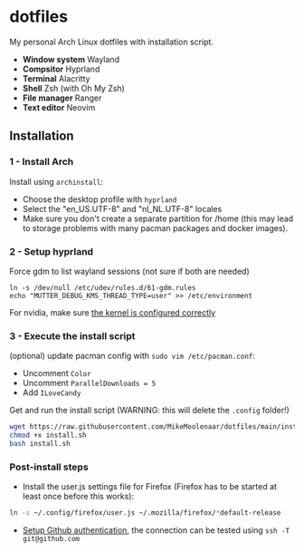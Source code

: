 # dotfiles
My personal Arch Linux dotfiles with installation script.

- **Window system** Wayland
- **Compsitor** Hyprland
- **Terminal** Alacritty
- **Shell** Zsh (with Oh My Zsh)
- **File manager** Ranger
- **Text editor** Neovim

## Installation

### 1 - Install Arch
Install using `archinstall`:
- Choose the desktop profile with `hyprland`
- Select the "en_US.UTF-8" and "nl_NL.UTF-8" locales
- Make sure you don't create a separate partition for /home (this may lead to storage problems with many pacman packages and docker images).

### 2 - Setup hyprland
Force gdm to list wayland sessions (not sure if both are needed)
```
ln -s /dev/null /etc/udev/rules.d/61-gdm.rules
echo "MUTTER_DEBUG_KMS_THREAD_TYPE=user" >> /etc/environment
```
For nvidia, make sure [the kernel is configured correctly](https://wiki.hyprland.org/Nvidia/#drm-kernel-mode-setting)

### 3 - Execute the install script
(optional) update pacman config with `sudo vim /etc/pacman.conf`:
- Uncomment `Color`
- Uncomment `ParallelDownloads = 5`
- Add `ILoveCandy`

Get and run the install script (WARNING: this will delete the `.config` folder!)
```sh
wget https://raw.githubusercontent.com/MikeMoolenaar/dotfiles/main/install.sh
chmod +x install.sh
bash install.sh
```

### Post-install steps
- Install the user.js settings file for Firefox (Firefox has to be started at least once before this works):
```sh
ln -s ~/.config/firefox/user.js ~/.mozilla/firefox/*default-release
```
- [Setup Github authentication](https://docs.github.com/en/authentication/connecting-to-github-with-ssh/generating-a-new-ssh-key-and-adding-it-to-the-ssh-agent#generating-a-new-ssh-key), the connection can be tested using `ssh -T git@github.com`

